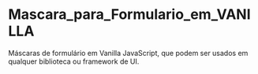 # Mascara_para_Formulario_em_VANILLA
 Máscaras de formulário em Vanilla JavaScript, que podem ser usados em qualquer biblioteca ou framework de UI.
